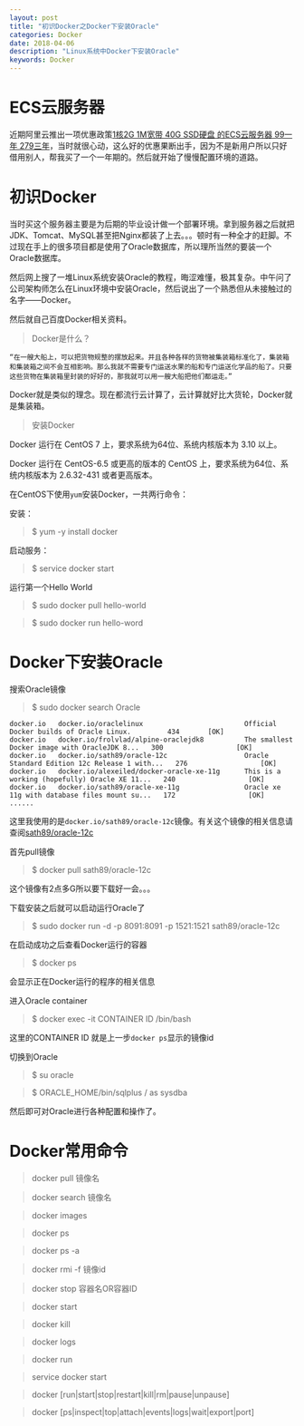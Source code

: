 ```yaml
---
layout: post
title: "初识Docker之Docker下安装Oracle"
categories: Docker
date: 2018-04-06 
description: "Linux系统中Docker下安装Oracle"
keywords: Docker
---  
```


# **ECS云服务器** #

近期阿里云推出一项优惠政策[1核2G 1M宽带 40G SSD硬盘 的ECS云服务器 99一年 279三年](https://promotion.aliyun.com/ntms/act/group/team.html?group=I00XRrlen0)，当时就很心动，这么好的优惠果断出手，因为不是新用户所以只好借用别人，帮我买了一个一年期的。然后就开始了慢慢配置环境的道路。

# **初识Docker** #

当时买这个服务器主要是为后期的毕业设计做一个部署环境。拿到服务器之后就把JDK、Tomcat、MySQL甚至把Nginx都装了上去。。。顿时有一种全才的赶脚。不过现在手上的很多项目都是使用了Oracle数据库，所以理所当然的要装一个Oracle数据库。

然后网上搜了一堆Linux系统安装Oracle的教程，晦涩难懂，极其复杂。中午问了公司架构师怎么在Linux环境中安装Oracle，然后说出了一个熟悉但从未接触过的名字——Docker。

然后就自己百度Docker相关资料。

>Docker是什么？


	“在一艘大船上，可以把货物规整的摆放起来。并且各种各样的货物被集装箱标准化了，集装箱和集装箱之间不会互相影响。那么我就不需要专门运送水果的船和专门运送化学品的船了。只要这些货物在集装箱里封装的好好的，那我就可以用一艘大船把他们都运走。”

Docker就是类似的理念。现在都流行云计算了，云计算就好比大货轮，Docker就是集装箱。

>安装Docker

Docker 运行在 CentOS 7 上，要求系统为64位、系统内核版本为 3.10 以上。

Docker 运行在 CentOS-6.5 或更高的版本的 CentOS 上，要求系统为64位、系统内核版本为 2.6.32-431 或者更高版本。

在CentOS下使用`yum`安装Docker，一共两行命令：

安装：

>$ yum -y install docker 

启动服务：

>$ service docker start

运行第一个Hello World

>$ sudo docker pull hello-world

>$ sudo docker run hello-word


# **Docker下安装Oracle** #

搜索Oracle镜像

>$ sudo docker search Oracle<br>


	docker.io   docker.io/oraclelinux                         Official Docker builds of Oracle Linux.         434       [OK]
    docker.io   docker.io/frolvlad/alpine-oraclejdk8          The smallest Docker image with OracleJDK 8...   300                  [OK]
    docker.io   docker.io/sath89/oracle-12c                   Oracle Standard Edition 12c Release 1 with...   276                  [OK]
    docker.io   docker.io/alexeiled/docker-oracle-xe-11g      This is a working (hopefully) Oracle XE 11...   240                  [OK]
    docker.io   docker.io/sath89/oracle-xe-11g                Oracle xe 11g with database files mount su...   172                  [OK]
    ......

这里我使用的是`docker.io/sath89/oracle-12c`镜像。有关这个镜像的相关信息请查阅[sath89/oracle-12c](https://hub.docker.com/r/sath89/oracle-12c/)

首先pull镜像

>$ docker pull sath89/oracle-12c

这个镜像有2点多G所以要下载好一会。。。

下载安装之后就可以启动运行Oracle了

>$ sudo docker run -d -p 8091:8091 -p 1521:1521 sath89/oracle-12c

在启动成功之后查看Docker运行的容器

>$ docker ps


会显示正在Docker运行的程序的相关信息

进入Oracle container

>$ docker exec -it CONTAINER ID /bin/bash

这里的CONTAINER ID 就是上一步`docker ps`显示的镜像id

切换到Oracle

>$ su oracle

>$ ORACLE_HOME/bin/sqlplus / as sysdba

然后即可对Oracle进行各种配置和操作了。

# **Docker常用命令** #

>docker pull 镜像名

>docker search 镜像名

>docker images

>docker ps

>docker ps -a

>docker rmi -f 镜像id

>docker stop 容器名OR容器ID

>docker start

>docker kill

>docker logs 

>docker run 

>service docker start

>docker [run|start|stop|restart|kill|rm|pause|unpause]

>docker [ps|inspect|top|attach|events|logs|wait|export|port]


